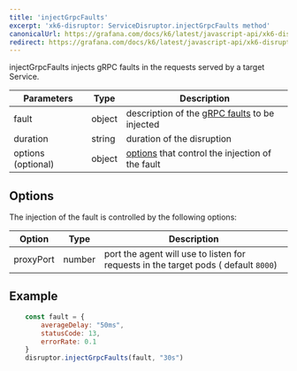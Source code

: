 ```yaml
---
title: 'injectGrpcFaults'
excerpt: 'xk6-disruptor: ServiceDisruptor.injectGrpcFaults method'
canonicalUrl: https://grafana.com/docs/k6/latest/javascript-api/xk6-disruptor/servicedisruptor/injectgrpcfaults/
redirect: https://grafana.com/docs/k6/latest/javascript-api/xk6-disruptor/servicedisruptor/injectgrpcfaults/
---
```


injectGrpcFaults injects gRPC faults in the requests served by a target Service.

| Parameters | Type   | Description |
| ---------- | ------ | ------- |
| fault      | object | description of the [gRPC faults](/javascript-api/xk6-disruptor/api/faults/grpc) to be injected |
| duration   | string | duration of the disruption |
| options (optional)   | object | [options](#options) that control the injection of the fault |

## Options

The injection of the fault is controlled by the following options:

| Option    | Type   | Description |
| --------- | ------ | ------- |
| proxyPort | number | port the agent will use to listen for requests in the target pods ( default `8000`) |

## Example

<!-- eslint-skip -->

```javascript
    const fault = {
        averageDelay: "50ms",
        statusCode: 13,
        errorRate: 0.1
    }
    disruptor.injectGrpcFaults(fault, "30s")
```